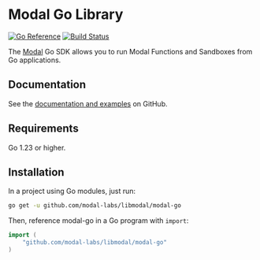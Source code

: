 # Modal Go Library

[![Go Reference](https://pkg.go.dev/badge/github.com/modal-labs/libmodal/modal-go)](https://pkg.go.dev/github.com/modal-labs/libmodal/modal-go)
[![Build Status](https://github.com/modal-labs/libmodal/actions/workflows/ci.yaml/badge.svg?branch=main)](https://github.com/modal-labs/libmodal/actions?query=branch%3Amain)

The [Modal](https://modal.com/) Go SDK allows you to run Modal Functions and Sandboxes from Go applications.

## Documentation

See the [documentation and examples](https://github.com/modal-labs/libmodal?tab=readme-ov-file#go-modal-go) on GitHub.

## Requirements

Go 1.23 or higher.

## Installation

In a project using Go modules, just run:

```bash
go get -u github.com/modal-labs/libmodal/modal-go
```

Then, reference modal-go in a Go program with `import`:

```go
import (
	"github.com/modal-labs/libmodal/modal-go"
)
```
